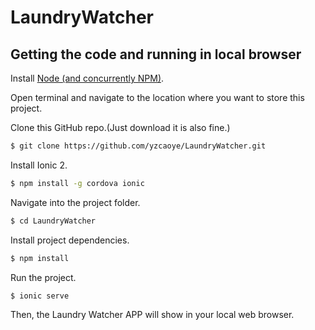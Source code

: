 # LaundryWatcher
## Getting the code and running in local browser

Install [Node (and concurrently NPM)](https://nodejs.org/en/).

Open terminal and navigate to the location where you want to store this project. 

Clone this GitHub repo.(Just download it is also fine.)

```bash
$ git clone https://github.com/yzcaoye/LaundryWatcher.git
```

Install Ionic 2.

```bash
$ npm install -g cordova ionic
```

Navigate into the project folder.

```bash
$ cd LaundryWatcher
```

Install project dependencies.
```bash
$ npm install
```

Run the project.
```bash
$ ionic serve
```

Then, the Laundry Watcher APP will show in your local web browser.

